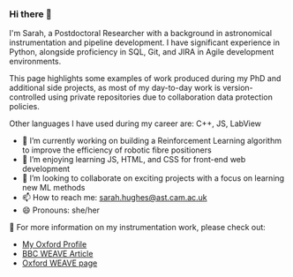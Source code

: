 ### Hi there 👋
I'm Sarah, a Postdoctoral Researcher with a background in astronomical instrumentation and pipeline development. I have significant experience in Python,
alongside proficiency in SQL, Git, and JIRA in Agile development environments. 

This page highlights some examples of work produced during my PhD and additional side projects, as most of my day-to-day work is version-controlled using private repositories due to collaboration data protection policies.

Other languages I have used during my career are: C++, JS, LabView


<!--
**SHughes96/SHughes96** is a ✨ _special_ ✨ repository because its `README.md` (this file) appears on your GitHub profile.

Here are some ideas to get you started:-->

- 🔭 I’m currently working on building a Reinforcement Learning algorithm to improve the efficiency of robotic fibre positioners
- 🌱 I’m enjoying learning JS, HTML, and CSS for front-end web development
- 👯 I’m looking to collaborate on exciting projects with a focus on learning new ML methods
- 📫 How to reach me: sarah.hughes@ast.cam.ac.uk
- 😄 Pronouns: she/her

 🌌 For more information on my instrumentation work, please check out:
- [My Oxford Profile](https://www.physics.ox.ac.uk/our-people/hughess)
- [BBC WEAVE Article](https://www.bbc.co.uk/news/science-environment-62321537)
- [Oxford WEAVE page](https://www.physics.ox.ac.uk/news/telescope-upgrade-could-unlock-secrets-universe)
